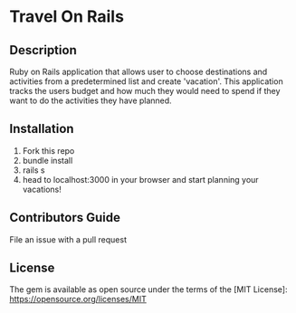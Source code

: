 # Travel On Rails

## Description
Ruby on Rails application that allows user to choose destinations and activities from a predetermined list and create 'vacation'. This application tracks the users budget and how much they would need to spend if they want to do the activities they have planned.

## Installation
1. Fork this repo
2. bundle install
3. rails s
4. head to localhost:3000 in your browser and start planning your vacations!

## Contributors Guide

File an issue with a pull request

## License

The gem is available as open source under the terms of the [MIT License]: https://opensource.org/licenses/MIT
